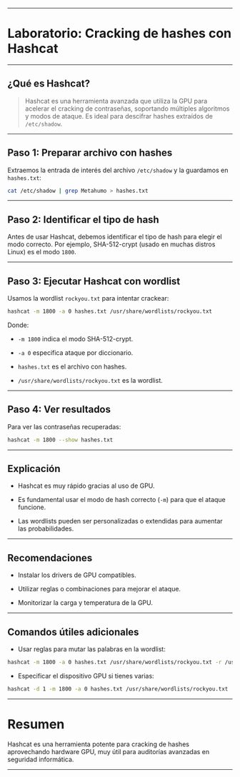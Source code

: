 
---

# Laboratorio: Cracking de hashes con Hashcat

---

## ¿Qué es Hashcat?

> Hashcat es una herramienta avanzada que utiliza la GPU para acelerar el cracking de contraseñas, soportando múltiples algoritmos y modos de ataque. Es ideal para descifrar hashes extraídos de `/etc/shadow`.

---

## Paso 1: Preparar archivo con hashes

Extraemos la entrada de interés del archivo `/etc/shadow` y la guardamos en `hashes.txt`:

```bash
cat /etc/shadow | grep Metahumo > hashes.txt
````

---

## Paso 2: Identificar el tipo de hash

Antes de usar Hashcat, debemos identificar el tipo de hash para elegir el modo correcto. Por ejemplo, SHA-512-crypt (usado en muchas distros Linux) es el modo `1800`.

---

## Paso 3: Ejecutar Hashcat con wordlist

Usamos la wordlist `rockyou.txt` para intentar crackear:

```bash
hashcat -m 1800 -a 0 hashes.txt /usr/share/wordlists/rockyou.txt
```

Donde:

- `-m 1800` indica el modo SHA-512-crypt.
    
- `-a 0` especifica ataque por diccionario.
    
- `hashes.txt` es el archivo con hashes.
    
- `/usr/share/wordlists/rockyou.txt` es la wordlist.
    

---

## Paso 4: Ver resultados

Para ver las contraseñas recuperadas:

```bash
hashcat -m 1800 --show hashes.txt
```

---

## Explicación

- Hashcat es muy rápido gracias al uso de GPU.
    
- Es fundamental usar el modo de hash correcto (`-m`) para que el ataque funcione.
    
- Las wordlists pueden ser personalizadas o extendidas para aumentar las probabilidades.
    

---

## Recomendaciones

- Instalar los drivers de GPU compatibles.
    
- Utilizar reglas o combinaciones para mejorar el ataque.
    
- Monitorizar la carga y temperatura de la GPU.
    

---

## Comandos útiles adicionales

- Usar reglas para mutar las palabras en la wordlist:
    

```bash
hashcat -m 1800 -a 0 hashes.txt /usr/share/wordlists/rockyou.txt -r /usr/share/hashcat/rules/best64.rule
```

- Especificar el dispositivo GPU si tienes varias:
    

```bash
hashcat -d 1 -m 1800 -a 0 hashes.txt /usr/share/wordlists/rockyou.txt
```

---

# Resumen

Hashcat es una herramienta potente para cracking de hashes aprovechando hardware GPU, muy útil para auditorías avanzadas en seguridad informática.

---
